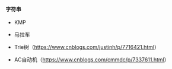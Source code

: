 #### 字符串


- KMP

- 马拉车

- Trie树（<https://www.cnblogs.com/justinh/p/7716421.html>）

- AC自动机（<https://www.cnblogs.com/cmmdc/p/7337611.html>）
